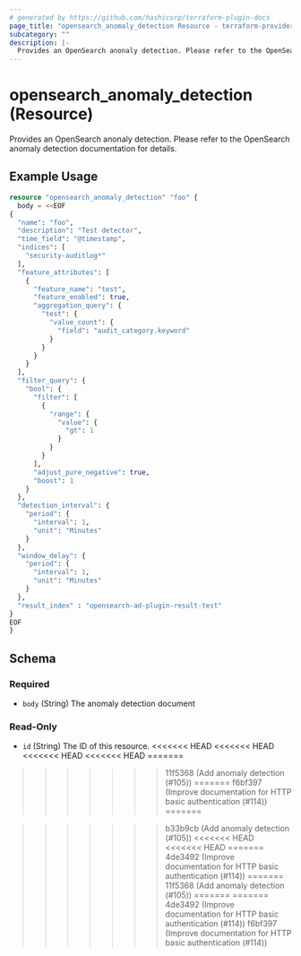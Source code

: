 ```yaml
---
# generated by https://github.com/hashicorp/terraform-plugin-docs
page_title: "opensearch_anomaly_detection Resource - terraform-provider-opensearch"
subcategory: ""
description: |-
  Provides an OpenSearch anonaly detection. Please refer to the OpenSearch anomaly detection documentation for details.
---
```


# opensearch_anomaly_detection (Resource)

Provides an OpenSearch anonaly detection. Please refer to the OpenSearch anomaly detection documentation for details.

## Example Usage

```terraform
resource "opensearch_anomaly_detection" "foo" {
  body = <<EOF
{
  "name": "foo",
  "description": "Test detector",
  "time_field": "@timestamp",
  "indices": [
    "security-auditlog*"
  ],
  "feature_attributes": [
    {
      "feature_name": "test",
      "feature_enabled": true,
      "aggregation_query": {
        "test": {
          "value_count": {
            "field": "audit_category.keyword"
          }
        }
      }
    }
  ],
  "filter_query": {
    "bool": {
      "filter": [
        {
          "range": {
            "value": {
              "gt": 1
            }
          }
        }
      ],
      "adjust_pure_negative": true,
      "boost": 1
    }
  },
  "detection_interval": {
    "period": {
      "interval": 1,
      "unit": "Minutes"
    }
  },
  "window_delay": {
    "period": {
      "interval": 1,
      "unit": "Minutes"
    }
  },
  "result_index" : "opensearch-ad-plugin-result-test"
}
EOF
}
```

<!-- schema generated by tfplugindocs -->
## Schema

### Required

- `body` (String) The anomaly detection document

### Read-Only

- `id` (String) The ID of this resource.
<<<<<<< HEAD
<<<<<<< HEAD
<<<<<<< HEAD
<<<<<<< HEAD
=======
>>>>>>> 11f5368 (Add anomaly detection (#105))
=======
>>>>>>> f6bf397 (Improve documentation for HTTP basic authentication (#114))
=======


>>>>>>> b33b9cb (Add anomaly detection (#105))
<<<<<<< HEAD
<<<<<<< HEAD
=======
>>>>>>> 4de3492 (Improve documentation for HTTP basic authentication (#114))
=======
>>>>>>> 11f5368 (Add anomaly detection (#105))
=======
=======
>>>>>>> 4de3492 (Improve documentation for HTTP basic authentication (#114))
>>>>>>> f6bf397 (Improve documentation for HTTP basic authentication (#114))
